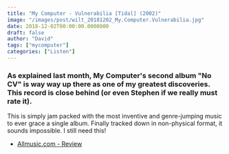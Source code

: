 ```yaml
---
title: "My Computer - Vulnerabilia [Tidal] (2002)"
image: "/images/post/wilt_20181202_My.Computer.Vulnerabilia.jpg"
date: 2018-12-02T00:00:00.0000000
draft: false
author: "David"
tags: ["mycomputer"]
categories: ["Listen"]
---
```

### As explained last month, My Computer's second album "No CV" is way way up there as one of my greatest discoveries. This record is close behind (or even Stephen if we really must rate it).

 This is simply jam packed with the most inventive and genre-jumping music to ever grace a single album. Finally tracked down in non-physical format, it sounds impossible. I still need this!

-  [Allmusic.com - Review](https://www.allmusic.com/album/vulnerabilia-mw0000465862)